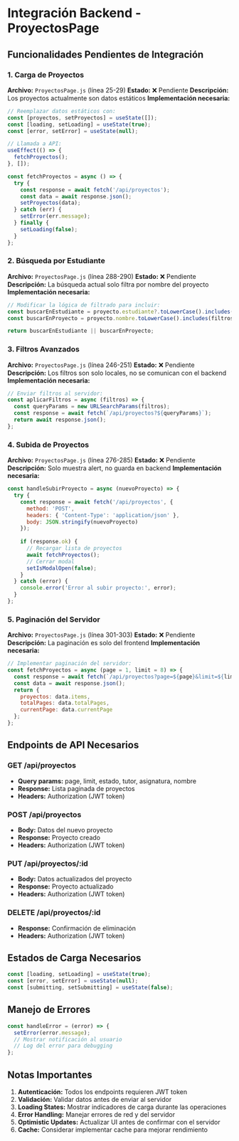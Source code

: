 # Integración Backend - ProyectosPage

## Funcionalidades Pendientes de Integración

### 1. Carga de Proyectos
**Archivo:** `ProyectosPage.js` (línea 25-29)
**Estado:** ❌ Pendiente
**Descripción:** Los proyectos actualmente son datos estáticos
**Implementación necesaria:**
```javascript
// Reemplazar datos estáticos con:
const [proyectos, setProyectos] = useState([]);
const [loading, setLoading] = useState(true);
const [error, setError] = useState(null);

// Llamada a API:
useEffect(() => {
  fetchProyectos();
}, []);

const fetchProyectos = async () => {
  try {
    const response = await fetch('/api/proyectos');
    const data = await response.json();
    setProyectos(data);
  } catch (err) {
    setError(err.message);
  } finally {
    setLoading(false);
  }
};
```

### 2. Búsqueda por Estudiante
**Archivo:** `ProyectosPage.js` (línea 288-290)
**Estado:** ❌ Pendiente
**Descripción:** La búsqueda actual solo filtra por nombre del proyecto
**Implementación necesaria:**
```javascript
// Modificar la lógica de filtrado para incluir:
const buscarEnEstudiante = proyecto.estudiante?.toLowerCase().includes(filtros.nombre.toLowerCase());
const buscarEnProyecto = proyecto.nombre.toLowerCase().includes(filtros.nombre.toLowerCase());

return buscarEnEstudiante || buscarEnProyecto;
```

### 3. Filtros Avanzados
**Archivo:** `ProyectosPage.js` (línea 246-251)
**Estado:** ❌ Pendiente
**Descripción:** Los filtros son solo locales, no se comunican con el backend
**Implementación necesaria:**
```javascript
// Enviar filtros al servidor:
const aplicarFiltros = async (filtros) => {
  const queryParams = new URLSearchParams(filtros);
  const response = await fetch(`/api/proyectos?${queryParams}`);
  return await response.json();
};
```

### 4. Subida de Proyectos
**Archivo:** `ProyectosPage.js` (línea 276-285)
**Estado:** ❌ Pendiente
**Descripción:** Solo muestra alert, no guarda en backend
**Implementación necesaria:**
```javascript
const handleSubirProyecto = async (nuevoProyecto) => {
  try {
    const response = await fetch('/api/proyectos', {
      method: 'POST',
      headers: { 'Content-Type': 'application/json' },
      body: JSON.stringify(nuevoProyecto)
    });
    
    if (response.ok) {
      // Recargar lista de proyectos
      await fetchProyectos();
      // Cerrar modal
      setIsModalOpen(false);
    }
  } catch (error) {
    console.error('Error al subir proyecto:', error);
  }
};
```

### 5. Paginación del Servidor
**Archivo:** `ProyectosPage.js` (línea 301-303)
**Estado:** ❌ Pendiente
**Descripción:** La paginación es solo del frontend
**Implementación necesaria:**
```javascript
// Implementar paginación del servidor:
const fetchProyectos = async (page = 1, limit = 8) => {
  const response = await fetch(`/api/proyectos?page=${page}&limit=${limit}`);
  const data = await response.json();
  return {
    proyectos: data.items,
    totalPages: data.totalPages,
    currentPage: data.currentPage
  };
};
```

## Endpoints de API Necesarios

### GET /api/proyectos
- **Query params:** page, limit, estado, tutor, asignatura, nombre
- **Response:** Lista paginada de proyectos
- **Headers:** Authorization (JWT token)

### POST /api/proyectos
- **Body:** Datos del nuevo proyecto
- **Response:** Proyecto creado
- **Headers:** Authorization (JWT token)

### PUT /api/proyectos/:id
- **Body:** Datos actualizados del proyecto
- **Response:** Proyecto actualizado
- **Headers:** Authorization (JWT token)

### DELETE /api/proyectos/:id
- **Response:** Confirmación de eliminación
- **Headers:** Authorization (JWT token)

## Estados de Carga Necesarios

```javascript
const [loading, setLoading] = useState(true);
const [error, setError] = useState(null);
const [submitting, setSubmitting] = useState(false);
```

## Manejo de Errores

```javascript
const handleError = (error) => {
  setError(error.message);
  // Mostrar notificación al usuario
  // Log del error para debugging
};
```

## Notas Importantes

1. **Autenticación:** Todos los endpoints requieren JWT token
2. **Validación:** Validar datos antes de enviar al servidor
3. **Loading States:** Mostrar indicadores de carga durante las operaciones
4. **Error Handling:** Manejar errores de red y del servidor
5. **Optimistic Updates:** Actualizar UI antes de confirmar con el servidor
6. **Cache:** Considerar implementar cache para mejorar rendimiento

